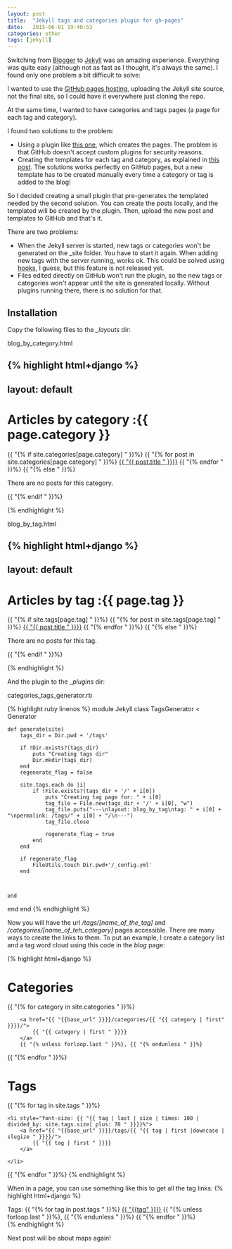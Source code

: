 ```yaml
---
layout: post
title:  "Jekyll tags and categories plugin for gh-pages"
date:   2015-06-01 19:40:53
categories: other
tags: [jekyll]
---
```

Switching from [Blogger](http://www.blogger.com) to [Jekyll](http://jekyllrb.com/) was an amazing experience. Everything was quite easy (although not as fast as I thought, it's always the same). I found only one problem a bit difficult to solve:

I wanted to use the [GitHub pages hosting](https://pages.github.com/), uploading the Jekyll site source, not the final site, so I could have it everywhere just cloning the repo.

At the same time, I wanted to have categories and tags pages (a page for each tag and category).

I found two solutions to the problem:

* Using a plugin like [this one](https://github.com/recurser/jekyll-plugins), which creates the pages. The problem is that GitHub doesn't accept custom plugins for security reasons.
* Creating the templates for each tag and category, as explained in [this post](http://www.minddust.com/post/tags-and-categories-on-github-pages/). The solutions works perfectly on GitHub pages, but a new template has to be created manually every time a category or tag is added to the blog!

So I decided creating a small plugin that pre-generates the templated needed by the second solution. You can create the posts locally, and the templated will be created by the plugin. Then, upload the new post and templates to GitHub and that's it. 

There are two problems:

* When the Jekyll server is started, new tags or categories won't be generated on the _site folder. You have to start it again. When adding new tags with the server running, works ok. This could be solved using [hooks](http://jekyllrb.com/docs/plugins/#hooks), I guess, but this feature is not released yet.
* Files edited directly on GitHub won't run the plugin, so the new tags or categories won't appear until the site is generated locally. Without plugins running there, there is no solution for that.

Installation
------------

Copy the following files to the *_layouts* dir:

blog_by_category.html

{% highlight html+django %}
---
layout: default
---

<h1>Articles by category :{{ page.category }}</h1>
<div>
    {{ "{% if site.categories[page.category] " }}%}
        {{ "{% for post in site.categories[page.category] " }}%}
            <a href="{{ "{{ post.url " }}}}/">{{ "{{ post.title " }}}}</a>
        {{ "{% endfor " }}%}
    {{ "{% else " }}%}
        <p>There are no posts for this category.</p>
    {{ "{% endif " }}%}
</div>

{% endhighlight %}

blog_by_tag.html

{% highlight html+django %}
---
layout: default
---

<h1>Articles by tag :{{ page.tag }}</h1>
<div>
   {{ "{% if site.tags[page.tag] " }}%}
        {{ "{% for post in site.tags[page.tag] " }}%}
            <a href={{ "{{ post.url " }}}}/>{{ "{{ post.title " }}}}</a>
        {{ "{% endfor " }}%}
    {{ "{% else " }}%}
        <p>There are no posts for this tag.</p>
    {{ "{% endif " }}%}
</div>

{% endhighlight %}

And the plugin to the *_plugins* dir:

categories_tags_generator.rb

{% highlight ruby linenos %}
module Jekyll
  class TagsGenerator < Generator

    def generate(site)
        tags_dir = Dir.pwd + '/tags'

        if !Dir.exists?(tags_dir)
            puts "Creating tags dir"
            Dir.mkdir(tags_dir)
        end
        regenerate_flag = false

        site.tags.each do |i|
            if !File.exists?(tags_dir + '/' + i[0])
                puts "Creating tag page for: " + i[0] 
                tag_file = File.new(tags_dir + '/' + i[0], "w")
                tag_file.puts("---\nlayout: blog_by_tag\ntag: " + i[0] + "\npermalink: /tags/" + i[0] + "/\n---")
                tag_file.close

                regenerate_flag = true
            end
        end

        if regenerate_flag   
            FileUtils.touch Dir.pwd+'/_config.yml'
        end
  
         

    end
  end
end
{% endhighlight %}

Now you will have the url */tags/[name_of_the_tag]* and */categories/[name_of_teh_category]* pages accessible. There are many ways to create the links to them. To put an example, I create a category list and a tag word cloud using this code in the *blog* page:

{% highlight html+django %}

<h1>Categories</h1>
{{ "{% for category in site.categories " }}%}

        <a href="{{ "{{base_url" }}}}/categories/{{ "{{ category | first" }}}}/">
            {{ "{{ category | first " }}}}
        </a>
        {{ "{% unless forloop.last " }}%}, {{ "{% endunless " }}%}

{{ "{% endfor " }}%}
<h1>Tags</h1>
<div class="tagcloud">
{{ "{% for tag in site.tags " }}%}

    <li style="font-size: {{ "{{ tag | last | size | times: 100 | divided_by: site.tags.size| plus: 70 " }}}}%">
        <a href="{{ "{{base_url" }}}}/tags/{{ "{{ tag | first |downcase | slugize " }}}}/">
            {{ "{{ tag | first " }}}}
        </a>

    </li>
{{ "{% endfor " }}%}
{% endhighlight %}

When in a page, you can use something like this to get all the tag links:
{% highlight html+django %}
<div class="tags">Tags: {{ "{% for tag in post.tags " }}%}
<a href="{{ "{{base_url" }}}}/tags/{{ "{{ tag |downcase | slugize " }}}}/">{{ "{{tag" }}}}</a>
  {{ "{% unless forloop.last " }}%}, {{ "{% endunless " }}%}
{{ "{% endfor " }}%}</div>
{% endhighlight %}

Next post will be about maps again!